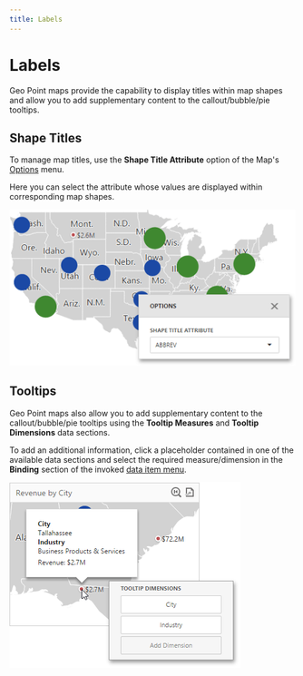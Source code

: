 ```yaml
---
title: Labels
---
```

# Labels
Geo Point maps provide the capability to display titles within map shapes and allow you to add supplementary content to the callout/bubble/pie tooltips.

## Shape Titles
To manage map titles, use the **Shape Title Attribute** option of the Map's [Options](../../../../../dashboard-for-web/articles/web-dashboard-designer-mode/ui-elements/dashboard-item-menu.md) menu.

Here you can select the attribute whose values are displayed within corresponding map shapes.

![wdd-geopoint-map-shape-title](../../../../images/Img125459.png)

## Tooltips
Geo Point maps also allow you to add supplementary content to the callout/bubble/pie tooltips using the **Tooltip Measures** and **Tooltip Dimensions** data sections.

To add an additional information, click a placeholder contained in one of the available data sections and select the required measure/dimension in the **Binding** section of the invoked [data item menu](../../../../../dashboard-for-web/articles/web-dashboard-designer-mode/ui-elements/data-item-menu.md).

![wdd-geo-point-map-toltips](../../../../images/Img125462.png)